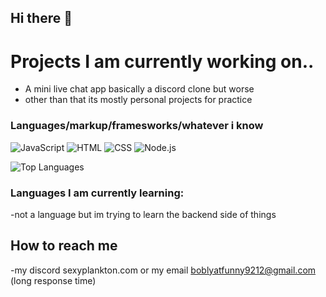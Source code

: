 ## Hi there 👋

# Projects I am currently working on..
- A mini live chat app basically a discord clone but worse
- other than that its mostly personal projects for practice


### Languages/markup/framesworks/whatever i know 
![JavaScript](https://img.shields.io/badge/JavaScript-333?style=for-the-badge&logo=javascript)
![HTML](https://img.shields.io/badge/HTML5-333?style=for-the-badge&logo=html5)
![CSS](https://img.shields.io/badge/CSS3-333?style=for-the-badge&logo=css3)
![Node.js](https://img.shields.io/badge/Node.js-333?style=for-the-badge&logo=node.js)

![Top Languages](https://github-readme-stats.vercel.app/api/top-langs/?username=SomeRandomFella&layout=compact&theme=radical)

### Languages I am currently learning: 
-not a language but im trying to learn the backend side of things

## How to reach me 
-my discord sexyplankton.com 
or my email boblyatfunny9212@gmail.com (long response time)

